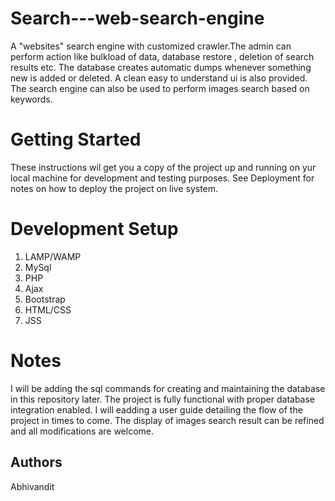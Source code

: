 # Search---web-search-engine
A "websites" search engine with customized crawler.The admin can perform action like  bulkload of data, database restore , deletion of search results etc.
The database creates automatic dumps whenever something new is added or deleted. A clean easy to understand ui is also  provided. The search engine can also be used to perform images search based on keywords.

# Getting Started

These instructions wil get you a copy of the project up and running on yur local machine for development and testing purposes. See Deployment for notes on how to deploy the project on live system.

# Development Setup
1. LAMP/WAMP
2. MySql
3. PHP
4. Ajax
5. Bootstrap
6. HTML/CSS
7. JSS

# Notes
I will be adding the sql commands for creating and maintaining the database in this repository later. The  project is fully functional with proper database integration enabled.
I will  eadding a user guide detailing the flow of the project in times to come. The display of images search result can be refined and all modifications are welcome.
## Authors ##
Abhivandit
